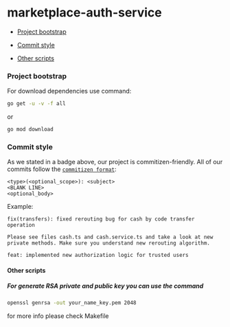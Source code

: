 # marketplace-auth-service

- [Project bootstrap](#project-bootstrap)

- [Commit style](#commit-style)

- [Other scripts](#other-automation-scripts)

### Project bootstrap

For download dependencies use command:

```sh
go get -u -v -f all
```

or

```sh
go mod download
```

### Commit style

As we stated in a badge above, our project is commitizen-friendly. All of our commits follow the [`commitizen format`](https://gist.github.com/stephenparish/9941e89d80e2bc58a153#format-of-the-commit-message):

```
<type>(<optional_scope>): <subject>
<BLANK LINE>
<optional_body>
```

Example:

```
fix(transfers): fixed rerouting bug for cash by code transfer operation

Please see files cash.ts and cash.service.ts and take a look at new private methods. Make sure you understand new rerouting algorithm.
```

```
feat: implemented new authorization logic for trusted users
```

#### Other scripts
##### For generate RSA private and public key you can use the command

```sh
openssl genrsa -out your_name_key.pem 2048
```

for more info please check Makefile

